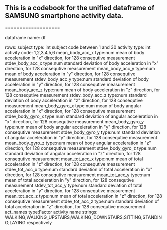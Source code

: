 ## This is a codebook for the unified dataframe of SAMSUNG smartphone activity data.

===================

dataframe name:   df

rows:
subject			type: int	subject code  between 1 and 30
activity		type: int	activity code: 1,2,3,4,5,6
mean_body_acc_x		type:num	mean of body acceleration in "x" direction, for 128 consequtive measurement
stdev_body_acc_x	type:num	standard deviation of body acceleration in "x" direction, for 128 consequtive measurement
mean_body_acc_y		type:num	mean of body acceleration in "y" direction, for 128 consequtive measurement
stdev_body_acc_y	type:num	standard deviation of body acceleration in "y" direction, for 128 consequtive measurement
mean_body_acc_z		type:num	mean of body acceleration in "z" direction, for 128 consequtive measurement
stdev_body_acc_z	type:num	standard deviation of body acceleration in "z" direction, for 128 consequtive measurement
mean_body_gyro_x	type:num	mean of body angular acceleration in "x" direction, for 128 consequtive measurement
stdev_body_gyro_x	type:num	standard deviation of angular acceleration in "x" direction, for 128 consequtive measurement
mean_body_gyro_y	type:num	mean of body angular acceleration in "y" direction, for 128 consequtive measurement
stdev_body_gyro_y	type:num	standard deviation of angular acceleration in "y" direction, for 128 consequtive measurement
mean_body_gyro_z	type:num	mean of body angular acceleration in "z" direction, for 128 consequtive measurement
stdev_body_gyro_z	type:num	standard deviation of angular acceleration in "z" direction, for 128 consequtive measurement
mean_tot_acc_x		type:num	mean of total acceleration in "z" direction, for 128 consequtive measurement
stdev_tot_acc_x		type:num	standard deviation of total acceleration in "x" direction, for 128 consequtive measurement
mean_tot_acc_y		type:num	mean of total acceleration in "y" direction, for 128 consequtive measurement
stdev_tot_acc_y		type:num	standard deviation of total acceleration in "y" direction, for 128 consequtive measurement
mean_tot_acc_z		type:num	mean of total acceleration in "z" direction, for 128 consequtive measurement
stdev_tot_acc_z		type:num	standard deviation of total acceleration in "z" direction, for 128 consequtive measurement
act_names		type:Factor	activity name strings: WALKING;WALKING_UPSTAIRS;WALKING_DOWNSTAIRS;SITTING;STANDING;LAYING respectively




